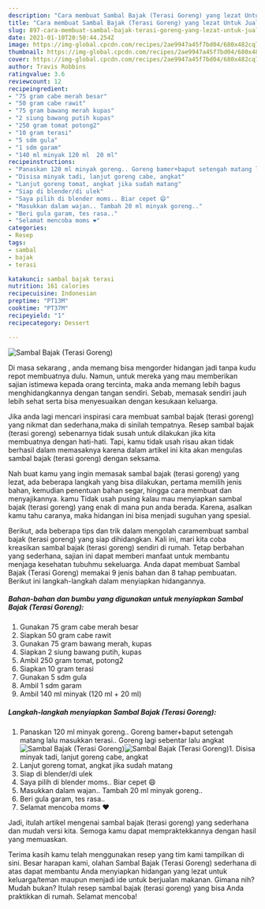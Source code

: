 ```yaml
---
description: "Cara membuat Sambal Bajak (Terasi Goreng) yang lezat Untuk Jualan"
title: "Cara membuat Sambal Bajak (Terasi Goreng) yang lezat Untuk Jualan"
slug: 897-cara-membuat-sambal-bajak-terasi-goreng-yang-lezat-untuk-jualan
date: 2021-01-10T20:50:44.254Z
image: https://img-global.cpcdn.com/recipes/2ae9947a45f7bd04/680x482cq70/sambal-bajak-terasi-goreng-foto-resep-utama.jpg
thumbnail: https://img-global.cpcdn.com/recipes/2ae9947a45f7bd04/680x482cq70/sambal-bajak-terasi-goreng-foto-resep-utama.jpg
cover: https://img-global.cpcdn.com/recipes/2ae9947a45f7bd04/680x482cq70/sambal-bajak-terasi-goreng-foto-resep-utama.jpg
author: Travis Robbins
ratingvalue: 3.6
reviewcount: 12
recipeingredient:
- "75 gram cabe merah besar"
- "50 gram cabe rawit"
- "75 gram bawang merah kupas"
- "2 siung bawang putih kupas"
- "250 gram tomat potong2"
- "10 gram terasi"
- "5 sdm gula"
- "1 sdm garam"
- "140 ml minyak 120 ml  20 ml"
recipeinstructions:
- "Panaskan 120 ml minyak goreng.. Goreng bamer+baput setengah matang lalu masukkan terasi.. Goreng lagi sebentar lalu angkat"
- "Disisa minyak tadi, lanjut goreng cabe, angkat"
- "Lanjut goreng tomat, angkat jika sudah matang"
- "Siap di blender/di ulek"
- "Saya pilih di blender moms.. Biar cepet 😄"
- "Masukkan dalam wajan.. Tambah 20 ml minyak goreng.."
- "Beri gula garam, tes rasa.."
- "Selamat mencoba moms ❤"
categories:
- Resep
tags:
- sambal
- bajak
- terasi

katakunci: sambal bajak terasi 
nutrition: 161 calories
recipecuisine: Indonesian
preptime: "PT13M"
cooktime: "PT37M"
recipeyield: "1"
recipecategory: Dessert

---
```



![Sambal Bajak (Terasi Goreng)](https://img-global.cpcdn.com/recipes/2ae9947a45f7bd04/680x482cq70/sambal-bajak-terasi-goreng-foto-resep-utama.jpg)

Di masa  sekarang , anda memang bisa mengorder hidangan jadi tanpa kudu repot membuatnya dulu. Namun, untuk mereka yang mau memberikan sajian istimewa kepada orang tercinta, maka anda memang lebih bagus menghidangkannya dengan tangan sendiri. Sebab, memasak sendiri jauh lebih sehat serta bisa menyesuaikan dengan kesukaan keluarga.

Jika anda lagi mencari inspirasi cara membuat sambal bajak (terasi goreng) yang nikmat dan sederhana,maka di sinilah tempatnya. Resep sambal bajak (terasi goreng)  sebenarnya tidak susah untuk dilakukan jika kita membuatnya dengan hati-hati. Tapi, kamu tidak usah risau akan tidak berhasil dalam memasaknya 
karena dalam artikel ini kita akan mengulas sambal bajak (terasi goreng) dengan seksama.  



Nah buat kamu yang ingin memasak sambal bajak (terasi goreng) yang lezat, ada beberapa langkah yang bisa dilakukan, pertama memilih jenis bahan, kemudian penentuan bahan segar, hingga cara membuat dan menyajikannya. kamu Tidak usah pusing kalau mau menyiapkan sambal bajak (terasi goreng) yang enak di mana pun anda berada. Karena, asalkan kamu  tahu caranya, maka hidangan ini bisa menjadi suguhan yang spesial.

Berikut, ada beberapa tips dan trik dalam mengolah caramembuat sambal bajak (terasi goreng) yang siap dihidangkan. Kali ini, mari kita coba kreasikan sambal bajak (terasi goreng) sendiri di rumah. Tetap berbahan yang sederhana, sajian ini dapat memberi manfaat untuk membantu menjaga kesehatan tubuhmu sekeluarga. Anda dapat membuat Sambal Bajak (Terasi Goreng) memakai 9 jenis bahan dan 8 tahap pembuatan. Berikut ini langkah-langkah dalam menyiapkan hidangannya.

<!--inarticleads1-->

##### Bahan-bahan dan bumbu yang digunakan untuk menyiapkan Sambal Bajak (Terasi Goreng):

1. Gunakan 75 gram cabe merah besar
1. Siapkan 50 gram cabe rawit
1. Gunakan 75 gram bawang merah, kupas
1. Siapkan 2 siung bawang putih, kupas
1. Ambil 250 gram tomat, potong2
1. Siapkan 10 gram terasi
1. Gunakan 5 sdm gula
1. Ambil 1 sdm garam
1. Ambil 140 ml minyak (120 ml + 20 ml)




<!--inarticleads2-->

##### Langkah-langkah menyiapkan Sambal Bajak (Terasi Goreng):

1. Panaskan 120 ml minyak goreng.. Goreng bamer+baput setengah matang lalu masukkan terasi.. Goreng lagi sebentar lalu angkat
<img src="https://img-global.cpcdn.com/steps/e64076a2165cfe2e/160x128cq70/sambal-bajak-terasi-goreng-langkah-memasak-1-foto.jpg" alt="Sambal Bajak (Terasi Goreng)"><img src="https://img-global.cpcdn.com/steps/17d832b23d8787a3/160x128cq70/sambal-bajak-terasi-goreng-langkah-memasak-1-foto.jpg" alt="Sambal Bajak (Terasi Goreng)">1. Disisa minyak tadi, lanjut goreng cabe, angkat
1. Lanjut goreng tomat, angkat jika sudah matang
1. Siap di blender/di ulek
1. Saya pilih di blender moms.. Biar cepet 😄
1. Masukkan dalam wajan.. Tambah 20 ml minyak goreng..
1. Beri gula garam, tes rasa..
1. Selamat mencoba moms ❤




Jadi, itulah artikel mengenai  sambal bajak (terasi goreng)  yang sederhana dan mudah versi kita. Semoga kamu dapat mempraktekkannya dengan hasil yang memuaskan. 

Terima kasih kamu telah menggunakan resep yang tim kami tampilkan di sini. Besar harapan kami, olahan  Sambal Bajak (Terasi Goreng) sederhana di atas dapat membantu Anda menyiapkan hidangan yang lezat untuk keluarga/teman maupun menjadi ide untuk berjualan makanan. Gimana nih? Mudah bukan? Itulah resep sambal bajak (terasi goreng) yang bisa Anda praktikkan di rumah. Selamat mencoba!

